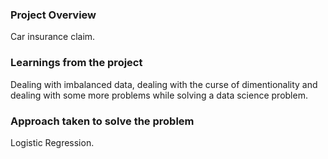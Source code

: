 ### Project Overview

 Car insurance claim.


### Learnings from the project

 Dealing with imbalanced data, dealing with the curse of dimentionality and dealing with some more problems while solving a data science problem.


### Approach taken to solve the problem

 Logistic Regression.


